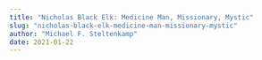 ```yaml
---
title: "Nicholas Black Elk: Medicine Man, Missionary, Mystic"
slug: "nicholas-black-elk-medicine-man-missionary-mystic"
author: "Michael F. Steltenkamp"
date: 2021-01-22
---
```

